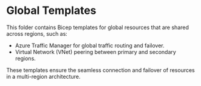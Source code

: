 # Global Templates

This folder contains Bicep templates for global resources that are shared across regions, such as:

- Azure Traffic Manager for global traffic routing and failover.
- Virtual Network (VNet) peering between primary and secondary regions.

These templates ensure the seamless connection and failover of resources in a multi-region architecture.
